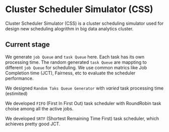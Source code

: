 # Cluster Scheduler Simulator (CSS)
Cluster Scheduler Simulator (CSS) is a cluster scheduling simulator used for design new scheduling alogrithm in big data analytics cluster.
## Current stage
We generate  `job Queue` and `task Queue` here. Each task has its own processing time. The random generated  `task Queue` are mappting to different `job Queue` for scheduling. We use common matrics like Job Completion time (JCT), Fairness, etc to evaluate the scheduler performance.

We designed `Random Taks Queue Generator` with *varied* task processing time (estimited)

We developed `FIFO` (First In First Out) task scheduler with RoundRobin task choise among all the active jobs.

We developed `SRTF` (Shortest Remaining Time First) task scheduler, which achieves pretty good JCT.
